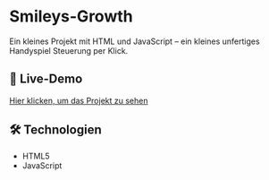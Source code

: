 # Smileys-Growth

Ein kleines Projekt mit HTML und JavaScript – ein kleines unfertiges Handyspiel Steuerung per Klick.

## 🔗 Live-Demo  
[Hier klicken, um das Projekt zu sehen](https://derlangsamealex.github.io/Smileys-Growth/Smileys%20Growth)

## 🛠️ Technologien  
- HTML5  
- JavaScript
